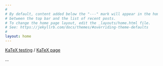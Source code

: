 ```yaml
---
#
# By default, content added below the "---" mark will appear in the home page
# between the top bar and the list of recent posts.
# To change the home page layout, edit the _layouts/home.html file.
# See: https://jekyllrb.com/docs/themes/#overriding-theme-defaults
#
layout: home
---
```



[KaTeX testing](/KaTeX) / [KaTeX page](https://katex.org/)

<span id="mykatex1">...</span>
<script>
katex.render("f(a,b,c) = (a^2+b^2+c^2)^3", mykatex1);
</script> 
